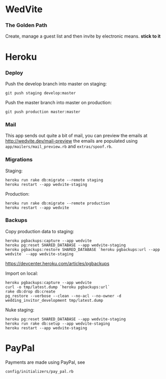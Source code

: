 # WedVite

### The Golden Path

Create, manage a guest list and then invite by electronic means. __stick
to it__

# Heroku

### Deploy

Push the develop branch into master on staging:

    git push staging develop:master

Push the master branch into master on production:

    git push production master:master

### Mail

This app sends out quite a bit of mail, you can preview the emails at
http://wedvite.dev/mail-preview the emails are populated using
`app/mailers/mail_preview.rb` and `extras/spoof.rb`.

### Migrations

Staging:

    heroku run rake db:migrate --remote staging
    heroku restart --app wedvite-staging

Production:

    heroku run rake db:migrate --remote production
    heroku restart --app wedvite

### Backups

Copy production data to staging:

    heroku pgbackups:capture --app wedvite
    heroku pg:reset SHARED_DATABASE --app wedvite-staging
    heroku pgbackups:restore SHARED_DATABASE `heroku pgbackups:url --app wedvite` --app wedvite-staging

https://devcenter.heroku.com/articles/pgbackups

Import on local:

    heroku pgbackups:capture --app wedvite
    curl -o tmp/latest.dump `heroku pgbackups:url`
    rake db:drop db:create
    pg_restore --verbose --clean --no-acl --no-owner -d wedding_invitor_development tmp/latest.dump

Nuke staging:

    heroku pg:reset SHARED_DATABASE --app wedvite-staging
    heroku run rake db:setup --app wedvite-staging
    heroku restart --app wedvite-staging

# PayPal

Payments are made using PayPal, see

    config/initializers/pay_pal.rb
